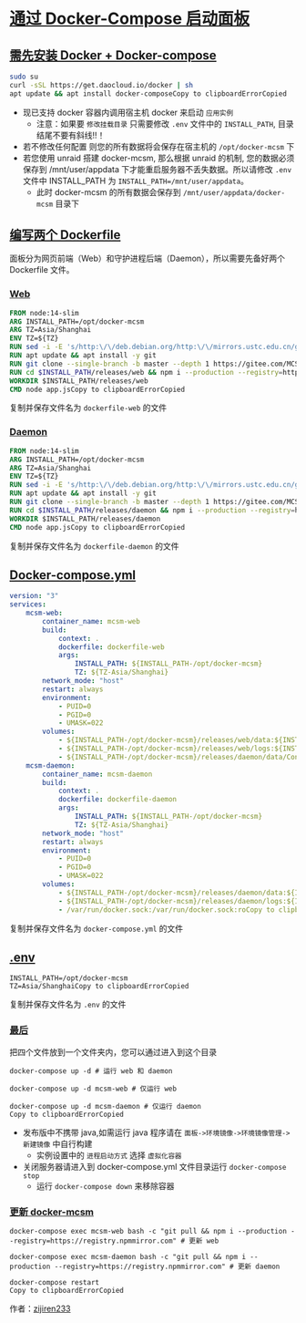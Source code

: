 # [通过 Docker-Compose 启动面板](https://docs.mcsmanager.com/#/zh-cn/tutorial/docker-compose?id=通过-docker-compose-启动面板)

## [需先安装 Docker + Docker-compose](https://docs.mcsmanager.com/#/zh-cn/tutorial/docker-compose?id=需先安装-docker-docker-compose)

```bash
sudo su
curl -sSL https://get.daocloud.io/docker | sh
apt update && apt install docker-composeCopy to clipboardErrorCopied
```

- 现已支持 docker 容器内调用宿主机 docker 来启动 `应用实例`
  - 注意：如果要 `修改挂载目录` 只需要修改 `.env` 文件中的 `INSTALL_PATH`, 目录结尾不要有斜线!!！
- 若不修改任何配置 则您的所有数据将会保存在宿主机的 `/opt/docker-mcsm` 下
- 若您使用 unraid 搭建 docker-mcsm, 那么根据 unraid 的机制, 您的数据必须保存到 /mnt/user/appdata 下才能重启服务器不丢失数据。所以请修改 `.env` 文件中 INSTALL_PATH 为 `INSTALL_PATH=/mnt/user/appdata`。
  - 此时 docker-mcsm 的所有数据会保存到 `/mnt/user/appdata/docker-mcsm` 目录下

## [编写两个 Dockerfile](https://docs.mcsmanager.com/#/zh-cn/tutorial/docker-compose?id=编写两个-dockerfile)

面板分为网页前端（Web）和守护进程后端（Daemon），所以需要先备好两个 Dockerfile 文件。

### [Web](https://docs.mcsmanager.com/#/zh-cn/tutorial/docker-compose?id=web)

```dockerfile
FROM node:14-slim
ARG INSTALL_PATH=/opt/docker-mcsm
ARG TZ=Asia/Shanghai
ENV TZ=${TZ}
RUN sed -i -E 's/http:\/\/deb.debian.org/http:\/\/mirrors.ustc.edu.cn/g' /etc/apt/sources.list
RUN apt update && apt install -y git
RUN git clone --single-branch -b master --depth 1 https://gitee.com/MCSManager/MCSManager-Web-Production $INSTALL_PATH/releases/web
RUN cd $INSTALL_PATH/releases/web && npm i --production --registry=https://registry.npmmirror.com
WORKDIR $INSTALL_PATH/releases/web
CMD node app.jsCopy to clipboardErrorCopied
```

复制并保存文件名为 `dockerfile-web` 的文件

### [Daemon](https://docs.mcsmanager.com/#/zh-cn/tutorial/docker-compose?id=daemon)

```dockerfile
FROM node:14-slim
ARG INSTALL_PATH=/opt/docker-mcsm
ARG TZ=Asia/Shanghai
ENV TZ=${TZ}
RUN sed -i -E 's/http:\/\/deb.debian.org/http:\/\/mirrors.ustc.edu.cn/g' /etc/apt/sources.list
RUN apt update && apt install -y git
RUN git clone --single-branch -b master --depth 1 https://gitee.com/MCSManager/MCSManager-Daemon-Production $INSTALL_PATH/releases/daemon
RUN cd $INSTALL_PATH/releases/daemon && npm i --production --registry=https://registry.npmmirror.com
WORKDIR $INSTALL_PATH/releases/daemon
CMD node app.jsCopy to clipboardErrorCopied
```

复制并保存文件名为 `dockerfile-daemon` 的文件

## [Docker-compose.yml](https://docs.mcsmanager.com/#/zh-cn/tutorial/docker-compose?id=docker-composeyml)

```yml
version: "3"
services:
    mcsm-web:
        container_name: mcsm-web
        build:
            context: .
            dockerfile: dockerfile-web
            args:
                INSTALL_PATH: ${INSTALL_PATH-/opt/docker-mcsm}
                TZ: ${TZ-Asia/Shanghai}
        network_mode: "host"
        restart: always
        environment:
            - PUID=0
            - PGID=0
            - UMASK=022
        volumes:
            - ${INSTALL_PATH-/opt/docker-mcsm}/releases/web/data:${INSTALL_PATH-/opt/docker-mcsm}/releases/web/data
            - ${INSTALL_PATH-/opt/docker-mcsm}/releases/web/logs:${INSTALL_PATH-/opt/docker-mcsm}/releases/web/logs
            - ${INSTALL_PATH-/opt/docker-mcsm}/releases/daemon/data/Config:${INSTALL_PATH-/opt/docker-mcsm}/releases/daemon/data/Config:ro
    mcsm-daemon:
        container_name: mcsm-daemon
        build:
            context: .
            dockerfile: dockerfile-daemon
            args:
                INSTALL_PATH: ${INSTALL_PATH-/opt/docker-mcsm}
                TZ: ${TZ-Asia/Shanghai}
        network_mode: "host"
        restart: always
        environment:
            - PUID=0
            - PGID=0
            - UMASK=022
        volumes:
            - ${INSTALL_PATH-/opt/docker-mcsm}/releases/daemon/data:${INSTALL_PATH-/opt/docker-mcsm}/releases/daemon/data
            - ${INSTALL_PATH-/opt/docker-mcsm}/releases/daemon/logs:${INSTALL_PATH-/opt/docker-mcsm}/releases/daemon/logs
            - /var/run/docker.sock:/var/run/docker.sock:roCopy to clipboardErrorCopied
```

复制并保存文件名为 `docker-compose.yml` 的文件

## [.env](https://docs.mcsmanager.com/#/zh-cn/tutorial/docker-compose?id=env)

```.env
INSTALL_PATH=/opt/docker-mcsm
TZ=Asia/ShanghaiCopy to clipboardErrorCopied
```

复制并保存文件名为 `.env` 的文件

### [最后](https://docs.mcsmanager.com/#/zh-cn/tutorial/docker-compose?id=最后)

把四个文件放到一个文件夹内，您可以通过进入到这个目录

```shell
docker-compose up -d # 运行 web 和 daemon

docker-compose up -d mcsm-web # 仅运行 web

docker-compose up -d mcsm-daemon # 仅运行 daemon
Copy to clipboardErrorCopied
```

- 发布版中不携带 java,如需运行 java 程序请在 `面板->环境镜像->环境镜像管理->新建镜像` 中自行构建
  - 实例设置中的 `进程启动方式` 选择 `虚拟化容器`
- 关闭服务器请进入到 docker-compose.yml 文件目录运行 `docker-compose stop`
  - 运行 `docker-compose down` 来移除容器

### [更新 docker-mcsm](https://docs.mcsmanager.com/#/zh-cn/tutorial/docker-compose?id=更新-docker-mcsm)

```
docker-compose exec mcsm-web bash -c "git pull && npm i --production --registry=https://registry.npmmirror.com" # 更新 web

docker-compose exec mcsm-daemon bash -c "git pull && npm i --production --registry=https://registry.npmmirror.com" # 更新 daemon

docker-compose restart
Copy to clipboardErrorCopied
```

作者：[zijiren233](https://github.com/zijiren233/docker-mcsm)